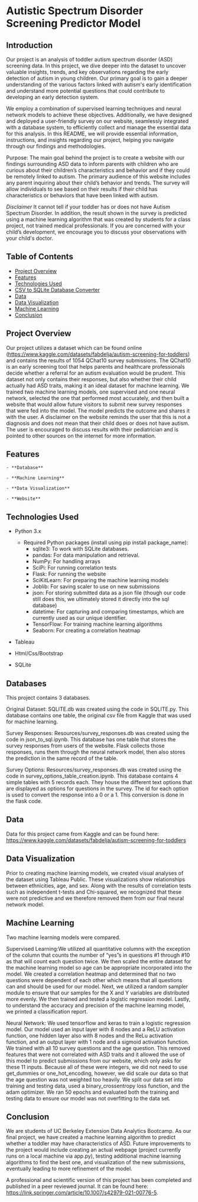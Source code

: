 # Autistic Spectrum Disorder Screening Predictor Model


## Introduction


Our project is an analysis of toddler autism spectrum disorder (ASD) screening data. In this project, we dive deeper into the dataset to uncover valuable insights, trends, and key observations regarding the early detection of autism in young children. Our primary goal is to gain a deeper understanding of the various factors linked with autism's early identification and understand more potential questions that could contribute to developing an early detection system.

We employ a combination of supervised learning techniques and neural network models to achieve these objectives. Additionally, we have designed and deployed a user-friendly survey on our website, seamlessly integrated with a database system, to efficiently collect and manage the essential data for this analysis. In this README, we will provide essential information, instructions, and insights regarding our project, helping you navigate through our findings and methodologies.

Purpose: The main goal behind the project is to create a website with our findings surrounding ASD data to inform parents with children who are curious about their children’s characteristics and behavior and if they could be remotely linked to autism. The primary audience of this website includes any parent inquiring about their child’s behavior and trends. The survey will allow individuals to see based on their results if their child has characteristics or behaviors that have been linked with autism. 

*Disclaimer* It cannot tell if your toddler has or does not have Autism Spectrum Disorder. In addition, the result shown in the survey is predicted using a machine learning algorithm that was created by students for a class project, not trained medical professionals. If you are concerned with your child’s development, we encourage you to discuss your observations with your child's doctor. 


## Table of Contents

- [Project Overview](#project-overview)
- [Features](#features)
- [Technologies Used](#technologies-used)
- [CSV to SQLite Database Converter](#csv-to-sqlite-database-converter)
- [Data](#data)
- [Data Visualization](#data-visualization)
- [Machine Learning](#machine-learning)
- [Conclusion](#conclusion)


## Project Overview

Our project utilizes a dataset which can be found online (https://www.kaggle.com/datasets/fabdelja/autism-screening-for-toddlers) and contains the results of 1054 QChat10 survey submissions.  The QChat10 is an early screening tool that helps parents and healthcare professionals decide whether a referral for an autism evaluation would be prudent.  This dataset not only contains their responses, but also whether their child actually had ASD traits, making it an ideal dataset for machine learning.  We trained two machine learning models, one supervised and one neural network, selected the one that performed most accurately, and then built a website that would allow future visitors to submit new survey responses that were fed into the model.  The model predicts the outcome and shares it with the user.  A disclaimer on the website reminds the user that this is not a diagnosis and does not mean that their child does or does not have autism.  The user is encouraged to discuss results with their pediatrician and is pointed to other sources on the internet for more information. 


## Features

    - **Database**

    - **Machine Learning**

    - **Data Visualization**

    - **Website**

## Technologies Used

- Python 3.x
    - Required Python packages (install using pip install package_name):
        - sqlite3: To work with SQLite databases.
        - pandas: For data manipulation and retrieval.
        - NumPy: For handling arrays
        - SciPi: For running correlation tests
        - Flask: For running the website
        - SciKitLearn: For preparing the machine learning models
        - Joblib: For saving scaler to use on new submissions
        - json: For storing submitted data as a json file (though our code still does this, we ultimately stored it directly into the sql database)
        - datetime: For capturing and comparing timestamps, which are currently used as our unique identifier.
        - TensorFlow: For training machine learning algorithms
        - Seaborn: For creating a correlation heatmap

- Tableau
- Html/Css/Bootstrap
- SQLite


## Databases

This project contains 3 databases.

Original Dataset:  SQLITE.db was created using the code in SQLITE.py.  This database contains one table, the original csv file from Kaggle that was used for machine learning. 

Survey Responses:  Resources/survey_responses.db was created using the code in json_to_sql.ipynb.  This database has one table that stores the survey responses from users of the website.  Flask collects those responses, runs them through the neural network model, then also stores the prediction in the same record of the table.  

Survey Options:  Resources/survey_responses.db was created using the code in survey_options_table_creation.ipynb.  This database contains 4 simple tables with 5 records each.  They house the different text options that are displayed as options for questions in the survey.  The id for each option is used to convert the response into a 0 or a 1.  This conversion is done in the flask code.  


## Data

Data for this project came from Kaggle and can be found here:  https://www.kaggle.com/datasets/fabdelja/autism-screening-for-toddlers


## Data Visualization

Prior to creating machine learning models, we created visual analyses of the dataset using Tableau Public.  These visualizations show relationships between ethnicities, age, and sex.  Along with the results of correlation tests such as independent t-tests and Chi-squared, we recognized that these were not predictive and we therefore removed them from our final neural network model.  


## Machine Learning

Two machine learning models were compared.

Supervised Learning:We utilized all quantitative columns with the exception of the column that counts the number of “yes”s in questions #1 through #10 as that will count each question twice. We then scaled the entire dataset for the machine learning model so age can be appropriate incorporated into the model. We created a correlation heatmap and determined that no two questions were dependent of each other which means that all questions can and should be used for our model. Next, we utilized a random sampler module to ensure that our samples for the X and Y variables are distributed more evenly. We then trained and tested a logistic regression model. Lastly, to understand the accuracy and precision of the machine learning model, we printed a classification report. 

Neural Network:  We used tensorflow and keras to train a logistic regression model.  Our model used an input layer with 8 nodes and a ReLU activation function, one hidden layer also with 8 nodes and the ReLu activation function, and an output layer with 1 node and a sigmoid activation function.  We trained with all 10 survey questions and the age question.  This removed features that were not correlated with ASD traits and it allowed the use of this model to predict submissions from our website, which only asks for these 11 inputs.  Because all of these were integers, we did not need to use get_dummies or one_hot_encoding, however, we did scale our data so that the age question was not weighted too heavily.  We split our data set into training and testing data, used a binary_crossentropy loss function, and the adam optimizer.  We ran 50 epochs and evaluated both the training and testing data to ensure our model was not overfitting to the data set.  



## Conclusion

We are students of UC Berkeley Extension Data Analytics Bootcamp.  As our final project, we have created a machine learning algorithm to predict whether a toddler may have characteristics of ASD.  Future improvements to the project would include creating an actual webpage (project currently runs on a local machine via app.py), testing additional machine learning algorithms to find the best one, and visualization of the new submissions, eventually leading to more refinement of the model.  

A professional and scientific version of this project has been completed and published in a peer reviewed journal.  It can be found here: https://link.springer.com/article/10.1007/s42979-021-00776-5. 

